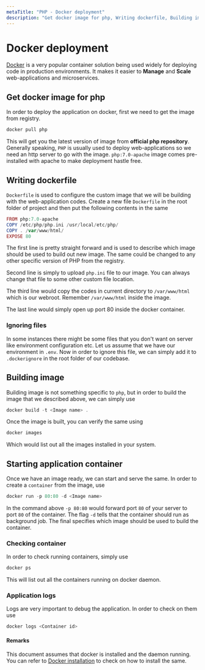 ```yaml
---
metaTitle: "PHP - Docker deployment"
description: "Get docker image for php, Writing dockerfile, Building image, Starting application container"
---
```


# Docker deployment


[Docker](http://www.docker.com) is a very popular container solution being used widely for deploying code in production environments. It makes it easier to **Manage** and **Scale** web-applications and microservices.



## Get docker image for php


In order to deploy the application on docker, first we need to get the image from registry.

```php
docker pull php

```

This will get you the latest version of image from **official php repository**. Generally speaking, `PHP` is usually used to deploy web-applications so we need an http server to go with the image. `php:7.0-apache` image comes pre-installed  with apache to make deployment hastle free.



## Writing dockerfile


`Dockerfile` is used to configure the custom image that we will be building with the web-application codes. Create a new file `Dockerfile` in the root folder of project and then put the following contents in the same

```php
FROM php:7.0-apache
COPY /etc/php/php.ini /usr/local/etc/php/
COPY . /var/www/html/
EXPOSE 80

```

The first line is pretty straight forward and is used to describe which image should be used to build out new image. The same could be changed to any other specific version of PHP from the registry.

Second line is simply to upload `php.ini` file to our image. You can always change that file to some other custom file location.

The third line would copy the codes in current directory to `/var/www/html` which is our webroot. Remember `/var/www/html` inside the image.

The last line would simply open up port 80 inside the docker container.

### Ignoring files

In some instances there might be some files that you don't want on server like environment configuration etc. Let us assume that we have our environment in `.env`. Now in order to ignore this file, we can simply add it to `.dockerignore` in the root folder of our codebase.



## Building image


Building image is not something specific to `php`, but in order to build the image that we described above, we can simply use

```php
docker build -t <Image name> .

```

Once the image is built, you can verify the same using

```php
docker images

```

Which would list out all the images installed in your system.



## Starting application container


Once we have an image ready, we can start and serve the same. In order to create a `container` from the image, use

```php
docker run -p 80:80 -d <Image name>

```

In the command above `-p 80:80` would forward port `80` of your server to port `80` of the container. The flag `-d` tells that the container should run as background job. The final  specifies which image should be used to build the container.

### Checking container

In order to check running containers, simply use

```php
docker ps

```

This will list out all the containers running on docker daemon.

### Application logs

Logs are very important to debug the application. In order to check on them use

```php
docker logs <Container id>

```



#### Remarks


This document assumes that docker is installed and the daemon running. You can refer to [Docker installation](https://docs.docker.com/engine/installation/) to check on how to install the same.

